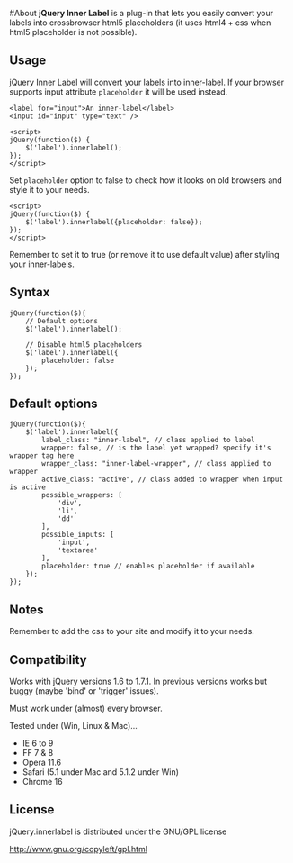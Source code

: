 #About
**jQuery Inner Label** is a plug-in that lets you easily convert your labels into crossbrowser html5 placeholders (it uses html4 + css when html5 placeholder is not possible).

## Usage
jQuery Inner Label will convert your labels into inner-label. If your browser supports input attribute `placeholder` it will be used instead.

```
<label for="input">An inner-label</label>
<input id="input" type="text" />

<script>
jQuery(function($) {
	$('label').innerlabel();
});
</script>
```

Set `placeholder` option to false to check how it looks on old browsers and style it to your needs.

```
<script>
jQuery(function($) {
	$('label').innerlabel({placeholder: false});
});
</script>
```

Remember to set it to true (or remove it to use default value) after styling your inner-labels.

## Syntax

```
jQuery(function($){
	// Default options
	$('label').innerlabel();
	
	// Disable html5 placeholders
	$('label').innerlabel({
		placeholder: false
	});
});
```

## Default options

```
jQuery(function($){
	$('label').innerlabel({
		label_class: "inner-label", // class applied to label
		wrapper: false, // is the label yet wrapped? specify it's wrapper tag here
		wrapper_class: "inner-label-wrapper", // class applied to wrapper
		active_class: "active", // class added to wrapper when input is active
		possible_wrappers: [
			'div',
			'li',
			'dd'
		],
		possible_inputs: [
			'input',
			'textarea'
		],
		placeholder: true // enables placeholder if available
	});
});
```

## Notes
Remember to add the css to your site and modify it to your needs.

## Compatibility
Works with jQuery versions 1.6 to 1.7.1. In previous versions works but buggy (maybe 'bind' or 'trigger' issues).

Must work under (almost) every browser. 

Tested under (Win, Linux & Mac)... 

* IE 6 to 9 
* FF 7 & 8 
* Opera 11.6
* Safari (5.1 under Mac and 5.1.2 under Win)
* Chrome 16

## License
jQuery.innerlabel is distributed under the GNU/GPL license

http://www.gnu.org/copyleft/gpl.html